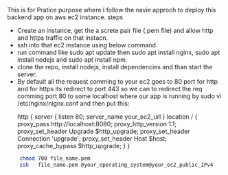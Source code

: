 This is for Pratice purpose where I follow the navie approch to deploy this backend app
on aws ec2 instance.
steps

<ul>
<li>
    Create an instance, get the a screte pair file (.pem file) and allow http and https traffic on that instacn.
</li>
<li>
    ssh into that ec2 instance using below command.
</li>
<li>
    run command like sudo apt update then sudo apt install nginx, sudo apt install nodejs and sudo apt install npm.
</li>
<li>
    clone the repo, install nodejs, install dependencies and than start the server.
</li>
<li>
    By default all the request comming to your ec2 goes to 80 port for http and for https its redirect to port 443 so we can to redirect the req comming port 80 to some localhost where our app is running by sudo vi /etc/nginx/nignx.conf and then put this:
    <p>
        http {
            server {
                listen 80;
                server_name your_ec2_url
            }
            location / {
                proxy_pass http://localhost:8080;
                proxy_http_version 1.1;
                proxy_set_header Upgrade $http_upgrade;
                proxy_set_header Connection 'upgrade';
                proxy_set_header Host $host;
                proxy_cache_bypass $http_upgrade;
            }
        }
    </p>

</li>
</ul>

```bash
    chmod 700 file_name.pem
    ssh - file_name.pem @your_operating_system@your_ec2_public_IPv4
```

